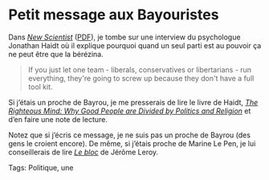 # Petit message aux Bayouristes

Dans [*New Scientist*](http://www.newscientist.com/article/mg21328540.100-what-righteousness-really-means.html?full=true&print=true) ([PDF](http://blog.tcrouzet.comhttps://tcrouzet.com/images_tc/2012/03/What_righteousness_really_means.pdf)), je tombe sur une interview du psychologue Jonathan Haidt où il explique pourquoi quand un seul parti est au pouvoir ça ne peut être que la bérézina.<span id="more-23333"></span>

> If you just let one team - liberals, conservatives or libertarians - run everything, they're going to screw up because they don't have a full tool kit.

Si j’étais un proche de Bayrou, je me presserais de lire le livre de Haidt, [*The Righteous Mind: Why Good People are Divided by Politics and Religion*](http://www.amazon.fr/The-Righteous-Mind-Politics-ebook/dp/B0076O2VMI) et d’en faire une note de lecture.

Notez que si j’écris ce message, je ne suis pas un proche de Bayrou (des gens le croient encore). De même, si j’étais proche de Marine Le Pen, je lui conseillerais de lire [*Le bloc*](http://www.amazon.fr/Le-Bloc-J%C3%A9r%C3%B4me-Leroy/dp/2070786420/) de Jérôme Leroy.

Tags: Politique, une